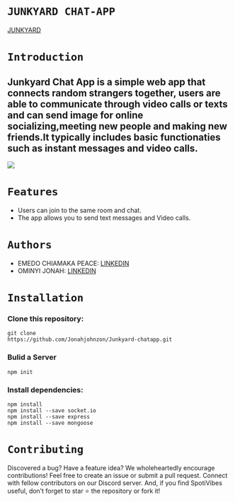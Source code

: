 # `JUNKYARD CHAT-APP`
[JUNKYARD](https://junkyard.com.ng/chat/video/Optional)

# `Introduction`
## Junkyard Chat App is a simple web app that connects random strangers together, users are able to communicate through video calls or texts and can send image for online socializing,meeting new people and making new friends.It typically includes basic functionaties such as instant messages and video calls.
![](https://i.pinimg.com/474x/a0/5c/a5/a05ca5295d47bfbb767c26f048d94bb0.jpg)

# `Features`
- Users can join to the same room and chat.
- The app allows you to send text messages and Video calls.

# `Authors`

- EMEDO CHIAMAKA PEACE: [LINKEDIN](https://www.linkedin.com/in/chiamaka-emedo-205763251)
- OMINYI JONAH: [LINKEDIN](https://www.linkedin.com/in/jojome/)

# `Installation`
###  Clone this repository:

```
git clone
https://github.com/Jonahjohnzon/Junkyard-chatapp.git
```
###  Bulid a Server
```
npm init
```
### Install dependencies:
```
npm install
npm install --save socket.io
npm install --save express
npm install --save mongoose
```

#  `Contributing`
<p> Discovered a bug? Have a feature idea? We wholeheartedly encourage contributions! Feel free to create an issue or submit a pull request. Connect with fellow contributors on our Discord server. And, if you find SpotiVibes useful, don’t forget to star ⭐️ the repository or fork it!</p>

